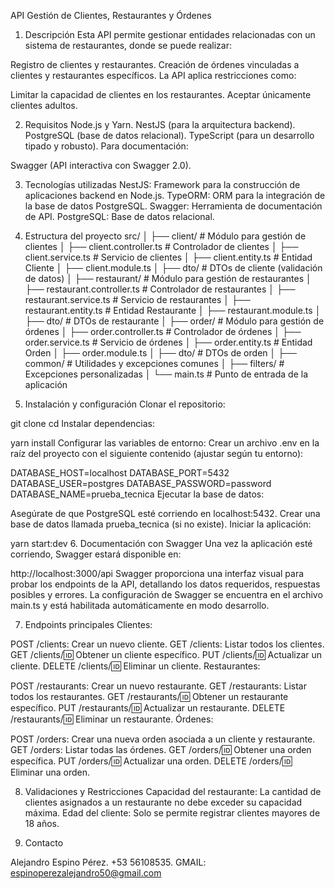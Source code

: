 API Gestión de Clientes, Restaurantes y Órdenes
1. Descripción
Esta API permite gestionar entidades relacionadas con un sistema de restaurantes, donde se puede realizar:

Registro de clientes y restaurantes.
Creación de órdenes vinculadas a clientes y restaurantes específicos.
La API aplica restricciones como:

Limitar la capacidad de clientes en los restaurantes.
Aceptar únicamente clientes adultos.


2. Requisitos
Node.js y Yarn.
NestJS (para la arquitectura backend).
PostgreSQL (base de datos relacional).
TypeScript (para un desarrollo tipado y robusto).
Para documentación:

Swagger (API interactiva con Swagger 2.0).


3. Tecnologías utilizadas
NestJS: Framework para la construcción de aplicaciones backend en Node.js.
TypeORM: ORM para la integración de la base de datos PostgreSQL.
Swagger: Herramienta de documentación de API.
PostgreSQL: Base de datos relacional.


4. Estructura del proyecto
src/
│
├── client/                     # Módulo para gestión de clientes
│   ├── client.controller.ts     # Controlador de clientes
│   ├── client.service.ts        # Servicio de clientes
│   ├── client.entity.ts         # Entidad Cliente
│   ├── client.module.ts
│   ├── dto/                     # DTOs de cliente (validación de datos)
│
├── restaurant/                 # Módulo para gestión de restaurantes
│   ├── restaurant.controller.ts # Controlador de restaurantes
│   ├── restaurant.service.ts    # Servicio de restaurantes
│   ├── restaurant.entity.ts     # Entidad Restaurante
│   ├── restaurant.module.ts
│   ├── dto/                     # DTOs de restaurante
│
├── order/                      # Módulo para gestión de órdenes
│   ├── order.controller.ts      # Controlador de órdenes
│   ├── order.service.ts         # Servicio de órdenes
│   ├── order.entity.ts          # Entidad Orden
│   ├── order.module.ts
│   ├── dto/                     # DTOs de orden
│
├── common/                     # Utilidades y excepciones comunes
│   ├── filters/              # Excepciones personalizadas
│ 
└── main.ts                     # Punto de entrada de la aplicación


5. Instalación y configuración
Clonar el repositorio:

git clone <URL del repositorio>
cd <nombre-del-repositorio>
Instalar dependencias:

yarn install
Configurar las variables de entorno: Crear un archivo .env en la raíz del proyecto con el siguiente contenido (ajustar según tu entorno):


DATABASE_HOST=localhost
DATABASE_PORT=5432
DATABASE_USER=postgres
DATABASE_PASSWORD=password
DATABASE_NAME=prueba_tecnica
Ejecutar la base de datos:

Asegúrate de que PostgreSQL esté corriendo en localhost:5432.
Crear una base de datos llamada prueba_tecnica (si no existe).
Iniciar la aplicación:


yarn start:dev
6. Documentación con Swagger
Una vez la aplicación esté corriendo, Swagger estará disponible en:


http://localhost:3000/api
Swagger proporciona una interfaz visual para probar los endpoints de la API, detallando los datos requeridos, respuestas posibles y errores. La configuración de Swagger se encuentra en el archivo main.ts y está habilitada automáticamente en modo desarrollo.

7. Endpoints principales
Clientes:

POST /clients: Crear un nuevo cliente.
GET /clients: Listar todos los clientes.
GET /clients/:id: Obtener un cliente específico.
PUT /clients/:id: Actualizar un cliente.
DELETE /clients/:id: Eliminar un cliente.
Restaurantes:

POST /restaurants: Crear un nuevo restaurante.
GET /restaurants: Listar todos los restaurantes.
GET /restaurants/:id: Obtener un restaurante específico.
PUT /restaurants/:id: Actualizar un restaurante.
DELETE /restaurants/:id: Eliminar un restaurante.
Órdenes:

POST /orders: Crear una nueva orden asociada a un cliente y restaurante.
GET /orders: Listar todas las órdenes.
GET /orders/:id: Obtener una orden específica.
PUT /orders/:id: Actualizar una orden.
DELETE /orders/:id: Eliminar una orden.


8. Validaciones y Restricciones
Capacidad del restaurante: La cantidad de clientes asignados a un restaurante no debe exceder su capacidad máxima.
Edad del cliente: Solo se permite registrar clientes mayores de 18 años.


9. Contacto

Alejandro Espino Pérez.
+53 56108535.
GMAIL: espinoperezalejandro50@gmail.com